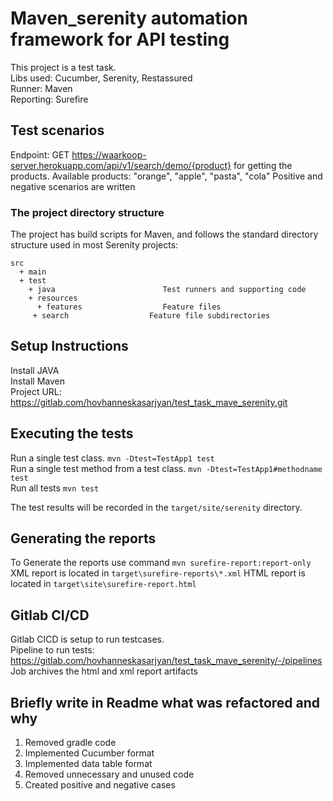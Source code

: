 # Maven_serenity automation framework for API testing
This project is a test task. <br />
Libs used: Cucumber, Serenity, Restassured <br />
Runner: Maven<br />
Reporting: Surefire <br />

## Test scenarios
Endpoint: GET https://waarkoop-server.herokuapp.com/api/v1/search/demo/{product} for getting the products.
Available products: "orange", "apple", "pasta", "cola"
Positive and negative scenarios are written

### The project directory structure
The project has build scripts for Maven, and follows the standard directory structure used in most Serenity projects:
```Gherkin
src
  + main
  + test
    + java                        Test runners and supporting code
    + resources
      + features                  Feature files
     + search                  Feature file subdirectories 
```

## Setup Instructions
Install JAVA <br />
Install Maven <br />
Project URL: https://gitlab.com/hovhanneskasarjyan/test_task_mave_serenity.git

## Executing the tests
Run a single test class.
`mvn -Dtest=TestApp1 test`<br />
Run a single test method from a test class.
`mvn -Dtest=TestApp1#methodname test`<br />
Run all tests
`mvn test`<br />

The test results will be recorded in the `target/site/serenity` directory.

## Generating the reports
To Generate the reports use command
`mvn surefire-report:report-only`
XML report is located in `target\surefire-reports\*.xml`
HTML report is located in `target\site\surefire-report.html`

## Gitlab CI/CD
Gitlab CICD is setup to run testcases. <br />
Pipeline to run tests:  https://gitlab.com/hovhanneskasarjyan/test_task_mave_serenity/-/pipelines
Job archives the html and xml report artifacts

## Briefly write in Readme what was refactored and why
1) Removed gradle code
2) Implemented Cucumber format
3) Implemented data table format
4) Removed unnecessary and unused code
5) Created positive and negative cases